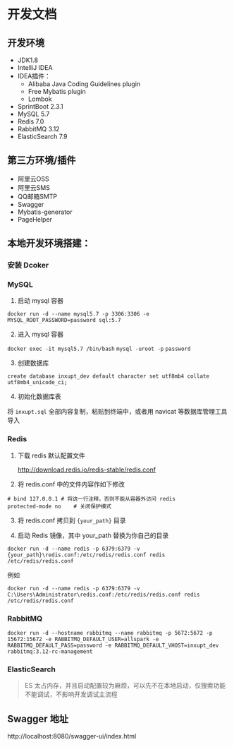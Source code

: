 # 开发文档

## 开发环境

- JDK1.8
- IntelliJ IDEA
- IDEA插件：
    - Alibaba Java Coding Guidelines plugin
    - Free Mybatis plugin
    - Lombok
- SprintBoot 2.3.1
- MySQL 5.7
- Redis 7.0
- RabbitMQ 3.12
- ElasticSearch 7.9

## 第三方环境/插件

- 阿里云OSS
- 阿里云SMS
- QQ邮箱SMTP
- Swagger
- Mybatis-generator
- PageHelper

## 本地开发环境搭建：

### 安装 Dcoker

### MySQL
1. 启动 mysql 容器

`docker run -d --name mysql5.7 -p 3306:3306 -e MYSQL_ROOT_PASSWORD=password sql:5.7`

2. 进入 mysql 容器

`docker exec -it mysql5.7 /bin/bash`
`mysql -uroot -p`
`password`

3. 创建数据库

`create database inxupt_dev default character set utf8mb4 collate utf8mb4_unicode_ci;`

4. 初始化数据库表

将 `inxupt.sql` 全部内容复制，粘贴到终端中，或者用 navicat 等数据库管理工具导入

### Redis

1. 下载 redis 默认配置文件

   http://download.redis.io/redis-stable/redis.conf

2. 将 redis.conf 中的文件内容作如下修改

```text
# bind 127.0.0.1 # 将这一行注释，否则不能从容器外访问 redis
protected-mode no    # 关闭保护模式
```

3. 将 redis.conf 拷贝到 `{your_path}` 目录

4. 启动 Redis 镜像，其中 your_path 替换为你自己的目录

`docker run -d --name redis -p 6379:6379 -v {your_path}\redis.conf:/etc/redis/redis.conf redis /etc/redis/redis.conf`

例如

`docker run -d --name redis -p 6379:6379 -v C:\Users\Administrator\redis.conf:/etc/redis/redis.conf redis /etc/redis/redis.conf`

### RabbitMQ
`docker run -d --hostname rabbitmq --name rabbitmq -p 5672:5672 -p 15672:15672 -e RABBITMQ_DEFAULT_USER=allspark -e RABBITMQ_DEFAULT_PASS=password -e RABBITMQ_DEFAULT_VHOST=inxupt_dev rabbitmq:3.12-rc-management`

### ElasticSearch

> ES 太占内存，并且启动配置较为麻烦，可以先不在本地启动，仅搜索功能不能调试，不影响开发调试主流程

## Swagger 地址
http://localhost:8080/swagger-ui/index.html



